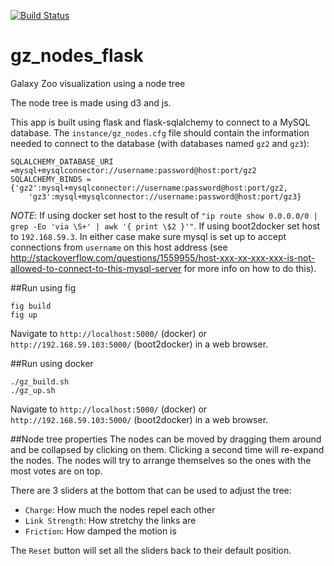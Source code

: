 [![Build Status](http://img.shields.io/badge/Built%20at-%23dotastro-blue.svg?style=flat)](http://dotastronomy.com/six/)

gz_nodes_flask
============

Galaxy Zoo visualization using a node tree

The node tree is made using d3 and js.

This app is built using flask and flask-sqlalchemy to connect to a
MySQL database. The `instance/gz_nodes.cfg` file should contain the
information needed to connect to the database (with databases named `gz2` and `gz3`):

```
SQLALCHEMY_DATABASE_URI =mysql+mysqlconnector://username:password@host:port/gz2
SQLALCHEMY_BINDS ={'gz2':mysql+mysqlconnector://username:password@host:port/gz2,
    'gz3':mysql+mysqlconnector://username:password@host:port/gz3}
```

*NOTE*: If using docker set host to the result of `"ip route
 show 0.0.0.0/0 | grep -Eo 'via \S+' | awk '{ print \$2 }'"`. If using
 boot2docker set host to `192.168.59.3`. In either case make sure
 mysql is set up to accept connections from `username` on this host
 address (see
 http://stackoverflow.com/questions/1559955/host-xxx-xx-xxx-xxx-is-not-allowed-to-connect-to-this-mysql-server
 for more info on how to do this).

##Run using fig
```
fig build
fig up
```
Navigate to `http://localhost:5000/` (docker) or
`http://192.168.59.103:5000/` (boot2docker) in a web browser.


##Run using docker
```
./gz_build.sh
./gz_up.sh
```
Navigate to `http://localhost:5000/` (docker) or
`http://192.168.59.103:5000/` (boot2docker) in a web browser.

##Node tree properties
The nodes can be moved by dragging them around and be collapsed by
clicking on them. Clicking a second time will re-expand the nodes.
The nodes will try to arrange themselves so the ones with the most votes
are on top.

There are 3 sliders at the bottom that can be used to adjust the tree:
+ `Charge`: How much the nodes repel each other
+ `Link Strength`: How stretchy the links are
+ `Friction`: How damped the motion is

The `Reset` button will set all the sliders back to their default position.

